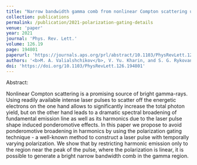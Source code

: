 ```yaml
---
title: "Narrow bandwidth gamma comb from nonlinear Compton scattering using the polarization gating technique"
collection: publications
permalink: /publication/2021-polarization-gating-details
venue: 'paper'
year: 2021
journal: 'Phys. Rev. Lett.'
volume: 126.19
page: 194801
paperurl: 'https://journals.aps.org/prl/abstract/10.1103/PhysRevLett.126.194801'
authors: '<b>M. A. Valialshchikov</b>, V. Yu. Kharin, and S. G. Rykovanov'
doi: 'https://doi.org/10.1103/PhysRevLett.126.194801'
---
```


Abstract:

Nonlinear Compton scattering is a promising source of bright gamma-rays. Using readily available intense laser pulses to scatter off the energetic electrons on the one hand allows to significantly increase the total photon yield, but on the other hand leads to a dramatic spectral broadening of fundamental emission line as well as its harmonics due to the laser pulse shape induced ponderomotive effects. In this paper we propose to avoid ponderomotive broadening in harmonics by using the polarization gating technique - a well-known method to construct a laser pulse with temporally varying polarization. We show that by restricting harmonic emission only to the region near the peak of the pulse, where the polarization is linear, it is possible to generate a bright narrow bandwidth comb in the gamma region.
